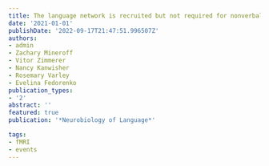 ```yaml
---
title: The language network is recruited but not required for nonverbal event semantics
date: '2021-01-01'
publishDate: '2022-09-17T21:47:51.996507Z'
authors:
- admin
- Zachary Mineroff
- Vitor Zimmerer
- Nancy Kanwisher
- Rosemary Varley
- Evelina Fedorenko
publication_types:
- '2'
abstract: ''
featured: true
publication: '*Neurobiology of Language*'

tags:
- fMRI
- events
---
```

